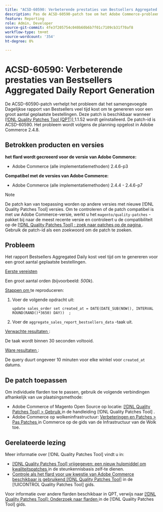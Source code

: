 ```yaml
---
title: "ACSD-60590: Verbeterende prestaties van Bestsellers Aggregated Daily Report generation"
description: Pas de ACSD-60590-patch toe om het Adobe Commerce-probleem op te lossen, waarbij het samengevoegde Dagelijkse rapport van Bestsellers veel tijd kost om te genereren voor een groot aantal geplaatste bestellingen.
feature: Reporting
role: Admin, Developer
source-git-commit: 4fe3f205754c040b60b6b7f01c7109cb31f70af8
workflow-type: tm+mt
source-wordcount: '354'
ht-degree: 0%

---
```


# ACSD-60590: Verbeterende prestaties van Bestsellers Aggregated Daily Report Generation

De ACSD-60590-patch verhelpt het probleem dat het samengevoegde Dagelijkse rapport van Bestsellers veel tijd kost om te genereren voor een groot aantal geplaatste bestellingen. Deze patch is beschikbaar wanneer [[!DNL Quality Patches Tool (QPT)] ](https://experienceleague.adobe.com/docs/commerce-operations/tools/quality-patches-tool/usage.html) 1.1.52 wordt geïnstalleerd. De patch-id is ACSD-60590. Het probleem wordt volgens de planning opgelost in Adobe Commerce 2.4.8.

## Betrokken producten en versies

**het flard wordt gecreeerd voor de versie van Adobe Commerce:**

* Adobe Commerce (alle implementatiemethoden) 2.4.6-p3

**Compatibel met de versies van Adobe Commerce:**

* Adobe Commerce (alle implementatiemethoden) 2.4.4 - 2.4.6-p7

>[!NOTE]
>
>De patch kan van toepassing worden op andere versies met nieuwe [!DNL Quality Patches Tool] versies. Om te controleren of de patch compatibel is met uw Adobe Commerce-versie, werkt u het `magento/quality-patches` -pakket bij naar de meest recente versie en controleert u de compatibiliteit op de [[!DNL Quality Patches Tool] : zoek naar patches op de pagina ](https://experienceleague.adobe.com/tools/commerce-quality-patches/index.html) . Gebruik de patch-id als een zoekwoord om de patch te zoeken.

## Probleem

Het rapport Bestsellers Aggregated Daily kost veel tijd om te genereren voor een groot aantal geplaatste bestellingen.

<u> Eerste vereisten </u>

Een groot aantal orden (bijvoorbeeld: *500k*).

<u> Stappen om </u> te reproduceren:

1. Voer de volgende opdracht uit:

   `update sales_order set created_at = DATE(DATE_SUB(NOW(), INTERVAL ROUND(RAND()*3650) DAY))  ;`

1. Voer de `aggregate_sales_report_bestsellers_data` -taak uit.

<u> Verwachte resultaten </u>:

De taak wordt binnen 30 seconden voltooid.

<u> Ware resultaten </u>:

De query duurt ongeveer 10 minuten voor elke winkel voor `created_at` datums.

## De patch toepassen

Om individuele flarden toe te passen, gebruik de volgende verbindingen afhankelijk van uw plaatsingsmethode:

* Adobe Commerce of Magento Open Source op locatie: [[!DNL Quality Patches Tool]  > Gebruik ](/help/tools/quality-patches-tool/usage.md) in de handleiding [!DNL Quality Patches Tool] .
* Adobe Commerce op wolkeninfrastructuur: [ Verbeteringen en Patches > Pas Patches ](https://experienceleague.adobe.com/docs/commerce-cloud-service/user-guide/develop/upgrade/apply-patches.html) in Commerce op de gids van de Infrastructuur van de Wolk toe.

## Gerelateerde lezing

Meer informatie over [!DNL Quality Patches Tool] vindt u in:

* [[!DNL Quality Patches Tool]  vrijgegeven: een nieuw hulpmiddel om kwaliteitspatches ](https://experienceleague.adobe.com/en/docs/commerce-knowledge-base/kb/announcements/commerce-announcements/magento-quality-patches-released-new-tool-to-self-serve-quality-patches) in de steunkennisbasis zelf-te dienen.
* [ Controle als het flard voor uw kwestie van Adobe Commerce beschikbaar is gebruikend  [!DNL Quality Patches Tool]](/help/tools/quality-patches-tool/patches-available-in-qpt/check-patch-for-magento-issue-with-magento-quality-patches.md) in de [!UICONTROL Quality Patches Tool] gids.


Voor informatie over andere flarden beschikbaar in QPT, verwijs naar [[!DNL Quality Patches Tool]: Onderzoek naar flarden ](https://experienceleague.adobe.com/tools/commerce-quality-patches/index.html) in de [!DNL Quality Patches Tool] gids.
